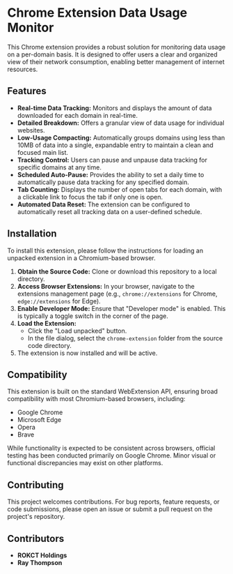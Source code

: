 # Chrome Extension Data Usage Monitor

This Chrome extension provides a robust solution for monitoring data usage on a per-domain basis. It is designed to offer users a clear and organized view of their network consumption, enabling better management of internet resources.

## Features

- **Real-time Data Tracking:** Monitors and displays the amount of data downloaded for each domain in real-time.
- **Detailed Breakdown:** Offers a granular view of data usage for individual websites.
- **Low-Usage Compacting:** Automatically groups domains using less than 10MB of data into a single, expandable entry to maintain a clean and focused main list.
- **Tracking Control:** Users can pause and unpause data tracking for specific domains at any time.
- **Scheduled Auto-Pause:** Provides the ability to set a daily time to automatically pause data tracking for any specified domain.
- **Tab Counting:** Displays the number of open tabs for each domain, with a clickable link to focus the tab if only one is open.
- **Automated Data Reset:** The extension can be configured to automatically reset all tracking data on a user-defined schedule.

## Installation

To install this extension, please follow the instructions for loading an unpacked extension in a Chromium-based browser.

1.  **Obtain the Source Code:** Clone or download this repository to a local directory.
2.  **Access Browser Extensions:** In your browser, navigate to the extensions management page (e.g., `chrome://extensions` for Chrome, `edge://extensions` for Edge).
3.  **Enable Developer Mode:** Ensure that "Developer mode" is enabled. This is typically a toggle switch in the corner of the page.
4.  **Load the Extension:**
    *   Click the "Load unpacked" button.
    *   In the file dialog, select the `chrome-extension` folder from the source code directory.
5.  The extension is now installed and will be active.

## Compatibility

This extension is built on the standard WebExtension API, ensuring broad compatibility with most Chromium-based browsers, including:

- Google Chrome
- Microsoft Edge
- Opera
- Brave

While functionality is expected to be consistent across browsers, official testing has been conducted primarily on Google Chrome. Minor visual or functional discrepancies may exist on other platforms.

## Contributing

This project welcomes contributions. For bug reports, feature requests, or code submissions, please open an issue or submit a pull request on the project's repository.

## Contributors

- **ROKCT Holdings**
- **Ray Thompson**